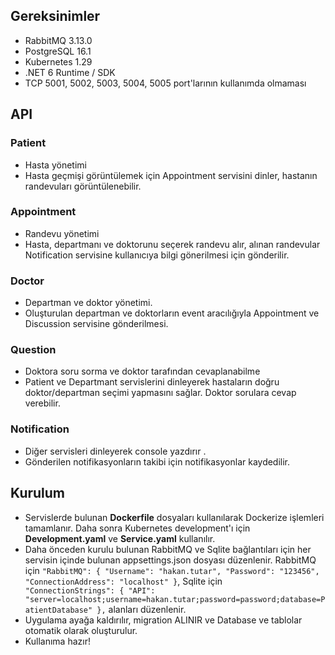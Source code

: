 
## Gereksinimler

- RabbitMQ 3.13.0
- PostgreSQL 16.1
- Kubernetes 1.29
- .NET 6 Runtime / SDK
- TCP 5001, 5002, 5003, 5004, 5005 port'larının kullanımda olmaması

## API

### Patient
- Hasta yönetimi
- Hasta geçmişi görüntülemek için Appointment servisini dinler, hastanın randevuları görüntülenebilir.

### Appointment

- Randevu yönetimi
- Hasta, departmanı ve doktorunu seçerek randevu alır, alınan randevular Notification servisine kullanıcıya bilgi gönerilmesi için gönderilir.

### Doctor

- Departman ve doktor yönetimi.
- Oluşturulan departman ve doktorların event aracılığıyla Appointment ve Discussion servisine gönderilmesi.

### Question
- Doktora soru sorma ve doktor tarafından cevaplanabilme
- Patient ve Departmant servislerini dinleyerek hastaların doğru doktor/departman seçimi yapmasını sağlar. Doktor sorulara cevap verebilir.

### Notification
- Diğer servisleri dinleyerek console yazdırır .
- Gönderilen notifikasyonların takibi için notifikasyonlar kaydedilir.

## Kurulum

- Servislerde bulunan **Dockerfile** dosyaları kullanılarak Dockerize işlemleri tamamlanır. Daha sonra Kubernetes development'ı için **Development.yaml** ve **Service.yaml** kullanılır.
- Daha önceden kurulu bulunan RabbitMQ ve  Sqlite bağlantıları için her servisin içinde bulunan appsettings.json dosyası düzenlenir. RabbitMQ için ``` "RabbitMQ": {
        "Username": "hakan.tutar",
        "Password": "123456",
        "ConnectionAddress": "localhost"
    } ```, Sqlite için ```    "ConnectionStrings": {
        "API": "server=localhost;username=hakan.tutar;password=password;database=PatientDatabase"
    }, ``` alanları düzenlenir.
- Uygulama ayağa kaldırılır, migration ALINIR ve Database ve tablolar otomatik olarak oluşturulur.
- Kullanıma hazır!

